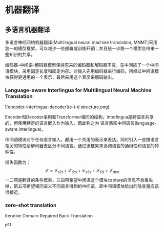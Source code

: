 # 机器翻译

## 多语言机器翻译

多语言神经网络机器翻译(Multilingual neural machine translation, MNMT)采用独一的模型框架，可以减少一些部署或训练开销；并且统一训练一个模型会带来一些知识的共享。

编码器-中间语-解码器模型保持原来的编码器和解码器不变，在中间插了一个中间语模块，采用固定长度和固定内存。对输入先用编码器进行编码，再经过中间语模块获得更通用的一个表示，最后采用这个表示来解码输出。

### Language-aware Interlingua for Multilingual Neural Machine Translation

![encoder-interlingua-decoder](e-i-d structure.png)

Encoder和Decoder采用和Transformer相同的结构，Interlingua是跨语言共享的，但使用特定的语言嵌入作为输入，因此称之为 语言感知中间语言(language-aware interlingua)。

中间语模块对于任何语言输入，都用一个共用的表示来表达。同时引入一些跟语言相关的特性给解码器去区分不同语言。通过该框架来协调语言的通用性和语言的特殊性。

损失函数为：
$$
\mathcal{L}=\mathcal{L}_{s2t}+\mathcal{L}_{t2s}+\mathcal{L}_{s2s}+\mathcal{L}_{t2t}+\mathcal{L}_{dist}
$$
一二项是翻译的条件概率，三四项希望中间语这个模块capture的信息不会丢失掉，第五项希望相同语义不同语言得到的中间语，即中间语模块给出的隐变量应该很接近。

### zero-shot translation

Iterative Domain-Repaired Back-Translation

`p91`